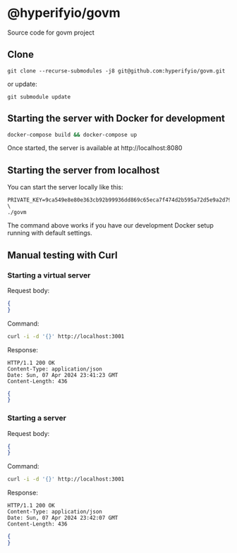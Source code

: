 # @hyperifyio/govm

Source code for govm project

## Clone 

```
git clone --recurse-submodules -j8 git@github.com:hyperifyio/govm.git
```

or update:

```
git submodule update
```

## Starting the server with Docker for development

```bash
docker-compose build && docker-compose up
```

Once started, the server is available at http://localhost:8080

## Starting the server from localhost

You can start the server locally like this:

```
PRIVATE_KEY=9ca549e8e80e363cb92b99936dd869c65eca7f474d2b595a72d5e9a2d79eff61 \
./govm
```

The command above works if you have our development Docker setup running with 
default settings.

## Manual testing with Curl

### Starting a virtual server

Request body:

```json
{
}
```

Command: 

```bash
curl -i -d '{}' http://localhost:3001
```

Response:

```
HTTP/1.1 200 OK
Content-Type: application/json
Date: Sun, 07 Apr 2024 23:41:23 GMT
Content-Length: 436
```

```json
{
}
```

### Starting a server

Request body:

```json
{
}
```

Command:
```bash
curl -i -d '{}' http://localhost:3001
```

Response:

```
HTTP/1.1 200 OK
Content-Type: application/json
Date: Sun, 07 Apr 2024 23:42:07 GMT
Content-Length: 436
```

```json
{
}
```
